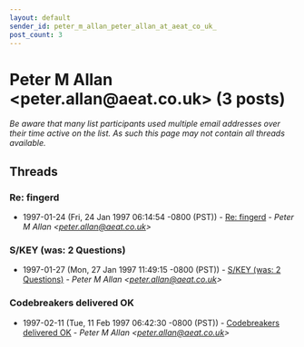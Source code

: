 ```yaml
---
layout: default
sender_id: peter_m_allan_peter_allan_at_aeat_co_uk_
post_count: 3
---
```


# Peter M Allan <peter.allan<span>@</span>aeat.co.uk> (3 posts)

_Be aware that many list participants used multiple email addresses over their time active on the list. As such this page may not contain all threads available._

## Threads

### Re: fingerd
+ 1997-01-24 (Fri, 24 Jan 1997 06:14:54 -0800 (PST)) - [Re: fingerd](/archive/1997/01/3a1b65ce9b0fd67885f19917375f99ce10c7ea865a12d1f79dc18b41d3c44f4c) - _Peter M Allan \<peter.allan@aeat.co.uk\>_

### S/KEY (was: 2 Questions)
+ 1997-01-27 (Mon, 27 Jan 1997 11:49:15 -0800 (PST)) - [S/KEY (was: 2 Questions)](/archive/1997/01/353b4d48dcdbbc33ee9a04a04dafe297eb7857d69bb5dedf61eb8ae4b55cbb1e) - _Peter M Allan \<peter.allan@aeat.co.uk\>_

### Codebreakers delivered OK
+ 1997-02-11 (Tue, 11 Feb 1997 06:42:30 -0800 (PST)) - [Codebreakers delivered OK](/archive/1997/02/23b58f7724c94147edfcffd55e173410955565981d4b1f171fc14e31ed433ce8) - _Peter M Allan \<peter.allan@aeat.co.uk\>_

